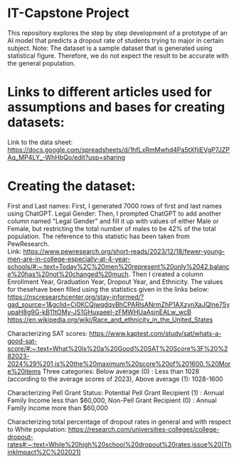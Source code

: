 # IT-Capstone Project    
This repository explores the step by step development of a prototype of an AI model that predicts a dropout rate of students trying to major in  certain subject. Note: The dataset is a sample dataset that is generated using statistical figure. Therefore, we do not expect the result to be accurate with the general population.   

# Links to different articles used for assumptions and bases for creating datasets:  
  
Link to the data sheet:  
https://docs.google.com/spreadsheets/d/1hfLxRmMwhd4Pa5tXfjiEVgP7JZPAq_MP4LY_-WhHbQo/edit?usp=sharing  

  # Creating the dataset:
  First and Last names: First, I generated 7000 rows of first and last names using ChatGPT. 
  Legal Gender: Then, I prompted ChatGPT to add another column named "Legal Gender" and fill it up with values of either Male or Female, but restricting the total number of males to be 42% of the total population. The reference to this statistic has been taken from PewResearch.    
  Link: https://www.pewresearch.org/short-reads/2023/12/18/fewer-young-men-are-in-college-especially-at-4-year-schools/#:~:text=Today%2C%20men%20represent%20only%2042,balance%20has%20not%20changed%20much.
  Then I created a column Enrollment Year, Graduation Year, Dropout Year, and Ethnicity. The values for thesehave been filled using the statistics given in the links below:
  https://nscresearchcenter.org/stay-informed/?gad_source=1&gclid=Cj0KCQjwqdqvBhCPARIsANrmZhP1AXzynXaJQIne75yupaH8g9G-kB11tOMv-JS1GHuxaeeI-zFMWHUaAsjnEALw_wcB
  https://en.wikipedia.org/wiki/Race_and_ethnicity_in_the_United_States
  
    
Characterizing SAT scores:  https://www.kaptest.com/study/sat/whats-a-good-sat-score/#:~:text=What%20Is%20a%20Good%20SAT%20Score%3F%20%282023-2024%29%201,is%20the%20maximum%20score%20of%201600.%20More%20items
  Three categories:  Below average (0) : Less than 1028 (according to the average scores of 2023),  Above average (1): 1028-1600   

  Characterizing Pell Grant Status:  Potential Pell Grant Recipient (1) : Annual Family Income less than $60,000, Non-Pell Grant Recipient (0) : Annual Family income more than $60,000  

  Characterizing total percentage of dropout rates in general and with respect to White population:  https://research.com/universities-colleges/college-dropout-rates#:~:text=While%20high%20school%20dropout%20rates,issue%20(ThinkImpact%2C%202021)

  


